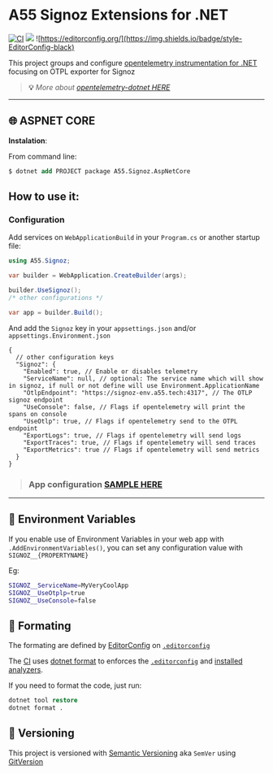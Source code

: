 # A55 Signoz Extensions for .NET
[![CI](https://github.com/access55/A55.Signoz/actions/workflows/publish.yml/badge.svg)](https://github.com/access55/A55.Signoz/actions/workflows/publish.yml)
![](https://img.shields.io/badge/Lang-C%23-green)
![https://editorconfig.org/](https://img.shields.io/badge/style-EditorConfig-black)

This project groups and configure [opentelemetry instrumentation for .NET](https://opentelemetry.io/docs/instrumentation/net) focusing on OTPL exporter for Signoz

> **💡** _More about [opentelemetry-dotnet HERE](https://github.com/open-telemetry/opentelemetry-dotnet)_

---
## 🌐 ASPNET CORE


**Instalation**:

From command line:

```ps
$ dotnet add PROJECT package A55.Signoz.AspNetCore
```


## How to use it:

### Configuration

Add services on `WebApplicationBuild` in your `Program.cs` or another startup file:

```cs
using A55.Signoz;

var builder = WebApplication.CreateBuilder(args);

builder.UseSignoz();
/* other configurations */

var app = builder.Build();
```

And add the `Signoz` key in your `appsettings.json` and/or `appsettings.Environment.json`

```json5
{
  // other configuration keys
  "Signoz": {
    "Enabled": true, // Enable or disables telemetry
    "ServiceName": null, // optional: The service name which will show in signoz, if null or not define will use Environment.ApplicationName
    "OtlpEndpoint": "https://signoz-env.a55.tech:4317", // The OTLP signoz endpoint
    "UseConsole": false, // Flags if opentelemetry will print the spans on console
    "UseOtlp": true, // Flags if opentelemetry send to the OTPL endpoint
    "ExportLogs": true, // Flags if opentelemetry will send logs
    "ExportTraces": true, // Flags if opentelemetry will send traces
    "ExportMetrics": true // Flags if opentelemetry will send metrics
  }
}

```
> ### App configuration [SAMPLE HERE](src/Signoz.Api.Sample/)

---
## 🌱 Environment Variables

If you enable use of Environment Variables in your web app with `.AddEnvironmentVariables()`, you can set any configuration value with `SIGNOZ__{PROPERTYNAME}`

Eg:

```bash
SIGNOZ__ServiceName=MyVeryCoolApp
SIGNOZ__UseOtplp=true
SIGNOZ__UseConsole=false
```

## 💅 Formating

The formating are defined by [EditorConfig](https://editorconfig.org) on [`.editorconfig`](.editorconfig)

The [CI](.github/workflows/publish.yml) uses [dotnet format](https://github.com/dotnet/format) to enforces the [`.editorconfig`](.editorconfig) and [installed analyzers](Directory.Build.props).

If you need to format the code, just run:

```ps
dotnet tool restore
dotnet format .
```

## 📝 Versioning
This project is versioned with [Semantic Versioning](https://semver.org/) aka `SemVer` using [GitVersion](https://gitversion.net/docs/)
